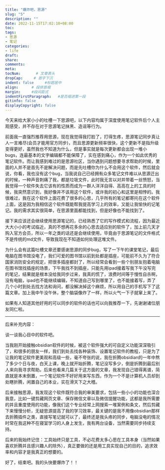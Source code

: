 ```yaml
---
title: "爆炸吧，思源"
slug: "5"
description: ""
date: 2022-11-15T17:02:10+08:00
toc: 
tags: 
- 思源
- 笔记
categories:
- life
draft: 
share:
comments:
meta: 
tocNum:       # 文章表头
dropCap:     # 首字下沉
indent: false     #标题居中
align:      # 段排首缩
margin:     #段间距式
indentFirstParagraph:   #是否缩进第一段
gitinfo: false
displayCopyright: false
---
```


今天来给大家小小的吐槽一下思源吧，以下内容均属于深度使用笔记软件后个人主观感受，并不存在对于思源笔记抹黑、造谣等行为。

前面我一直强烈推荐用思源，现在我觉得我打脸了，打得生疼，思源笔记同步真让人一言难尽(会员才能用官方同步)，而且思源更新频率很快，这个更新不是指升级变得更好，虽然我也不知道为什么，但是事实就是每次更新都会出现一堆小bugs，连最基本的文字编辑都不能保障了，实在感到痛心，作为一个如此优秀的笔记软件。而让我感到难过的是思源社区，当你遇到问题想要寻求帮助的时候，里面的人并不是首先不是解决问题，而是先吐槽你为什么不会用这个软件，然后就会说，你看，我也没有这个bug，当我说自己已经拥有众多笔记文件难以从思源迁出的时候，一种声音刺痛了我，都是垃圾文件，此时我无言以对并带着一丝愤怒，当我觉得一个软件失去它该有的性质而成为一群人洋洋自得、高高在上的工具的时候，我突然意识到，我好像并不该用这个软件，或许我的初心和这里是相悖的。我很难过，我在这个软件上面花费了很多的心思，几乎所有的笔记都寄托在这个软件上面，这是因为我相信这个软件既能帮我提高学习上的效率，又能让我愉快的记笔记。我的需求其实很简单，在思源里面都能找到，但是好像也不能找到了。

接下来应该还会继续使用思源笔记的，已经熟悉了它的写作模式和流程，因为最近大大小小的考试临近，真的不想再花多余的心思去适应别的软件了，加上前几天才购入官方会员，所以一年之类的话还是会继续使用，毕竟由于思源笔记的文件格式不是传统的md文件，导致我现在不知道如何处理这堆文件。

为什么会有这篇吐槽文章还要感谢思源的同步bug，写了一下午的课堂笔记，最后电脑在图书馆没电了，我们可爱的图书馆以前到处都是插座，可能前不久为了符合国家消防安全的规定，把很多插座都封了，所以经常会看到一些个别朋友抱着电脑在图书馆找插座的场景，下午我找不到插座，只能先用ipad接着写我下午没写完的笔记，结果就是根本没给我同步过来，我真的慌了，浪费时间等于慢性自杀啊，没有电脑，ipad也不能继续编辑，不知道自己写到哪里了，也不能接着写，弄了几个小时到处去找方法和询问，都没解决掉这个麻烦，所以用自己的手机写下了这篇文章。加上我中午没午休，整个脑袋像炸了一样，所以火气一下子就窜上来了。

如果有人知道其他好用的可以同步的软件的话也可以向我推荐一下，先谢谢诸位朋友同仁啦。

---

后来补充内容：

谈一谈我心目中的软件吧。

当我刚开始接触obsidian软件的时候，被这个软件强大的可自定义功能深深吸引了，和很多的朋友一样，我们到处去找各种装饰、设置笔记软件的教程，只是为了让我的笔记软件更美观和高级一些，毫不夸张的说，我在折腾obsidian的一年中熬了多少个日与夜，白天上课，晚上就开始折腾，笔记没写多少，倒是折腾到最后别人来向我寻求帮助。后来也看来几篇关于这方面的文章，我发现自己错得离谱，简直就是本末倒置，一个笔记软件不好好用来写东西，作为一个不是计算机人员却到处瞎折腾，闲置自己的本业，实在滑天下之大稽。

后来接触思源，我发现这个软件既符合我的审美要求，包括一些小小的功能也深合我意，比如一键剪藏网页文章、保存微信文章以及微信提醒功能，这都是我所需要的并且重度使用的功能，像我们这个专业经常上网搜索一堆案例和条文，然后剪藏下来慢慢分析，无疑思源提高了我的学习效率，最关键的是我不用像obsidian那样去折腾插件之类，直接写笔记就可以了，最终还是我头疼的同步，电脑没电的情况时常在我这种不在寝室学习的人身上发生，我有两台设备，当然需要同步持续支持。

后来的我始终记住：工具始终只是工具，不必花费太多心思在工具本身（当然如果喜欢折腾并且感兴趣人的除外），真正要做的还是用工具实现自己的目的，追求效率和内容才是我真正的想要的。

好了，结束吧。我的头快要爆炸了！！
